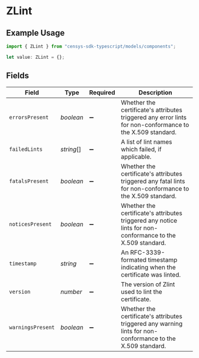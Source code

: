 # ZLint

## Example Usage

```typescript
import { ZLint } from "censys-sdk-typescript/models/components";

let value: ZLint = {};
```

## Fields

| Field                                                                                                       | Type                                                                                                        | Required                                                                                                    | Description                                                                                                 |
| ----------------------------------------------------------------------------------------------------------- | ----------------------------------------------------------------------------------------------------------- | ----------------------------------------------------------------------------------------------------------- | ----------------------------------------------------------------------------------------------------------- |
| `errorsPresent`                                                                                             | *boolean*                                                                                                   | :heavy_minus_sign:                                                                                          | Whether the certificate's attributes triggered any error lints for non-conformance to the X.509 standard.   |
| `failedLints`                                                                                               | *string*[]                                                                                                  | :heavy_minus_sign:                                                                                          | A list of lint names which failed, if applicable.                                                           |
| `fatalsPresent`                                                                                             | *boolean*                                                                                                   | :heavy_minus_sign:                                                                                          | Whether the certificate's attributes triggered any fatal lints for non-conformance to the X.509 standard.   |
| `noticesPresent`                                                                                            | *boolean*                                                                                                   | :heavy_minus_sign:                                                                                          | Whether the certificate's attributes triggered any notice lints for non-conformance to the X.509 standard.  |
| `timestamp`                                                                                                 | *string*                                                                                                    | :heavy_minus_sign:                                                                                          | An RFC-3339-formated timestamp indicating when the certificate was linted.                                  |
| `version`                                                                                                   | *number*                                                                                                    | :heavy_minus_sign:                                                                                          | The version of Zlint used to lint the certificate.                                                          |
| `warningsPresent`                                                                                           | *boolean*                                                                                                   | :heavy_minus_sign:                                                                                          | Whether the certificate's attributes triggered any warning lints for non-conformance to the X.509 standard. |